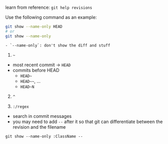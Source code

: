 
learn from reference: `git help revisions`

Use the following command as an example:

  ```sh
  git show --name-only HEAD
  # or
  git show --name-only  
  ```
    - `--name-only`: don't show the diff and stuff


1. `~`
  - most recent commit -> `HEAD`
  - commits before HEAD
    - `HEAD~`
    - `HEAD~~`, ...
    - `HEAD~N`

2. `^`

3. `:/regex`
  - search in commit messages
  - you may need to add `--` after it so that git can differentiate between the
    revision and the filename

  ```
  git show --name-only :ClassName --
  ```
